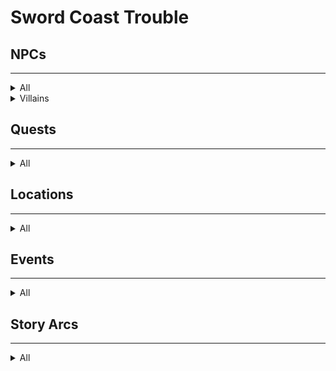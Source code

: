 # Sword Coast Trouble

## NPCs
---
<details>
<summary>All</summary>

- [Amber Stoneseeker](./NPCS.md#amber-stoneseeker) (Famale Dwarf): Town smish and cleric of Moradin
- [Caden Conlly](./NPCS.md#caden-conlly) (Make Half-Elf): Town tradesmen with connections to waterdeep
- [Ciecha Cromdor](./NPCS.md#ciecha-cromdor) (Female Human): Kenneths wife and inn cook.
- [Ciela Cromdor](./NPCS.md#ciela-cromdor) (Female Human): Kenneth and Ciecha's daughter
- [Kenneth Cromdor](./NPCS.md#kenneth-cromdor) (Male Half-Orc): Inn keeper of the Last stop inn.
- [Simon Hamilton](./NPCS.md#simon-hamilton) (Make Human): Horse trainer who was leaving town to make it big
- [Tairran and Felroy](./NPCS.md#tairran-and-felroy) (Male Human): Town bullies and members of the Foresters
- [Waldrif](./NPCS.md#waldrif) (Male Human): Captain of the Foresters and Tairran's father
- [Silas](./NPCS.md) (Female Yuan Ti Pureblood disguised as an elf): New owner of the stables in town and seceretly a Yaun Ti spy
- [Vrael Olo](./TODO.md) (Male Yaun Ti Abomination): Main boss, wants to discover how the creators transformed humans into Yaun Ti
- [Bifrok](./TODO.md) (Make Kobald): Cheif of the Kobald tribe, wants to get rid of the Yaun Ti
- [Cieche](./TODO.md) (Female Kobald): Prisoner of the foresters caught stealing from Lockwood village
- [Karis](./TODO.md) (Female tiefling): Waldrif's second in command


</details>

<details>
<summary>Villains</summary>

- [Silas](./NPCS.md) (Female Yuan Ti Pureblood disguised as an elf): New owner of the stables in town and seceretly a Yaun Ti spy
- [Vrael Olo](./TODO.md) (Male Yaun Ti Abomination): Main boss, wants to discover how the creators transformed humans into Yaun Ti
</details>

## Quests
---
<details>
<summary>All</summary>

- Discover why simon decided to sell his bussness 
- Stop the Kobalds from stealing things from the village
- Find the kobald village
- Deal with the kobald prisoner
- Discover why adventurers are going missing
- Rescue town bullies
- Stop the dragon from allying with the Yaun Ti
- Discover the Yaun ti plot
</details>

## Locations
---
<details>
<summary>All</summary>

</details>

## Events
---
<details>
<summary>All</summary>

- A group of young kobalds attempt the stealing challenge
- A Dragon flys over the party circling once and moving on
- A argument breaks out between Waldrif and Karis on what should be done with the missing adventurers 
- Yuan Ti Assasins attempt to kill the party
- Ciela is kidnapped while making a delivery to Old man Fin
</details>

## Story Arcs
---
<details>
<summary>All</summary>

</details>
